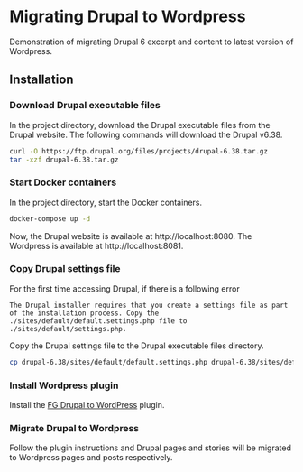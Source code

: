# Migrating Drupal to Wordpress
Demonstration of migrating Drupal 6 excerpt and content to latest version of Wordpress.

## Installation

### Download Drupal executable files
In the project directory, download the Drupal executable files from the Drupal website.  The following commands will download the Drupal v6.38.

```bash
curl -O https://ftp.drupal.org/files/projects/drupal-6.38.tar.gz
tar -xzf drupal-6.38.tar.gz
```

### Start Docker containers
In the project directory, start the Docker containers.

```bash
docker-compose up -d
```

Now, the Drupal website is available at http://localhost:8080. The Wordpress is available at http://localhost:8081.

### Copy Drupal settings file
For the first time accessing Drupal, if there is a following error

```text
The Drupal installer requires that you create a settings file as part of the installation process. Copy the ./sites/default/default.settings.php file to ./sites/default/settings.php.
```

Copy the Drupal settings file to the Drupal executable files directory.

```bash
cp drupal-6.38/sites/default/default.settings.php drupal-6.38/sites/default/settings.php
```

### Install Wordpress plugin
Install the [FG Drupal to WordPress](https://wordpress.org/plugins/fg-drupal-to-wp/) plugin.

### Migrate Drupal to Wordpress
Follow the plugin instructions and Drupal pages and stories will be migrated to Wordpress pages and posts respectively.
